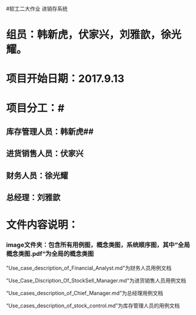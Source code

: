 #软工二大作业 进销存系统
# 组员：韩新虎，伏家兴，刘雅歆，徐光耀。
# 项目开始日期：2017.9.13

# 项目分工：#

## 库存管理人员：韩新虎##

## 进货销售人员：伏家兴

## 财务人员：徐光耀

## 总经理：刘雅歆

# 文件内容说明：

### image文件夹：包含所有用例图，概念类图，系统顺序图，其中”全局概念类图.pdf“为全局的概念类图

"Use_case_description_of_Financial_Analyst.md"为财务人员用例文档

”Use_Case_Discription_Of_StockSell_Manager.md"为进货销售人员用例文档

“Use_cases_description_of_Chief_Manager.md”为总经理用例文档

“Use_cases_description_of_stock_control.md”为库存管理人员的用例文档



​    

